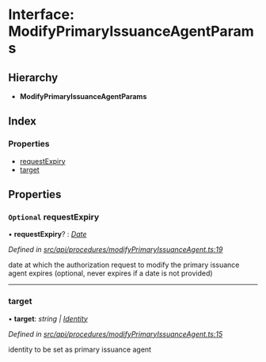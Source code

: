 # Interface: ModifyPrimaryIssuanceAgentParams

## Hierarchy

* **ModifyPrimaryIssuanceAgentParams**

## Index

### Properties

* [requestExpiry](modifyprimaryissuanceagentparams.md#optional-requestexpiry)
* [target](modifyprimaryissuanceagentparams.md#target)

## Properties

### `Optional` requestExpiry

• **requestExpiry**? : *[Date](../enums/transactionargumenttype.md#date)*

*Defined in [src/api/procedures/modifyPrimaryIssuanceAgent.ts:19](https://github.com/PolymathNetwork/polymesh-sdk/blob/23062de4/src/api/procedures/modifyPrimaryIssuanceAgent.ts#L19)*

date at which the authorization request to modify the primary issuance agent expires (optional, never expires if a date is not provided)

___

###  target

• **target**: *string | [Identity](../classes/identity.md)*

*Defined in [src/api/procedures/modifyPrimaryIssuanceAgent.ts:15](https://github.com/PolymathNetwork/polymesh-sdk/blob/23062de4/src/api/procedures/modifyPrimaryIssuanceAgent.ts#L15)*

identity to be set as primary issuance agent
